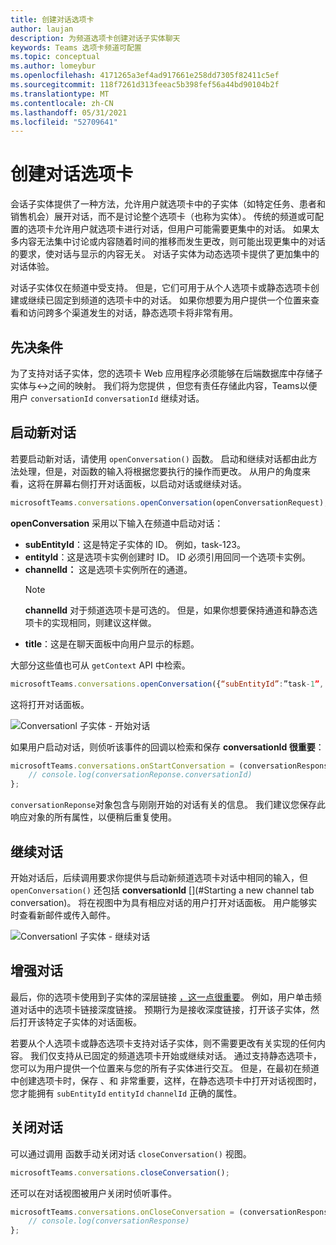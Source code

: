 ```yaml
---
title: 创建对话选项卡
author: laujan
description: 为频道选项卡创建对话子实体聊天
keywords: Teams 选项卡频道可配置
ms.topic: conceptual
ms.author: lomeybur
ms.openlocfilehash: 4171265a3ef4ad917661e258dd7305f82411c5ef
ms.sourcegitcommit: 118f7261d313feeac5b398fef56a44bd90104b2f
ms.translationtype: MT
ms.contentlocale: zh-CN
ms.lasthandoff: 05/31/2021
ms.locfileid: "52709641"
---
```

# <a name="create-conversational-tabs"></a>创建对话选项卡

会话子实体提供了一种方法，允许用户就选项卡中的子实体（如特定任务、患者和销售机会）展开对话，而不是讨论整个选项卡（也称为实体）。 传统的频道或可配置的选项卡允许用户就选项卡进行对话，但用户可能需要更集中的对话。 如果太多内容无法集中讨论或内容随着时间的推移而发生更改，则可能出现更集中的对话的要求，使对话与显示的内容无关。 对话子实体为动态选项卡提供了更加集中的对话体验。

对话子实体仅在频道中受支持。 但是，它们可用于从个人选项卡或静态选项卡创建或继续已固定到频道的选项卡中的对话。 如果你想要为用户提供一个位置来查看和访问跨多个渠道发生的对话，静态选项卡将非常有用。

## <a name="prerequisites"></a>先决条件

为了支持对话子实体，您的选项卡 Web 应用程序必须能够在后端数据库中存储子实体与↔之间的映射。 我们将为您提供 ，但您有责任存储此内容，Teams以便用户 `conversationId` `conversationId` 继续对话。

## <a name="start-a-new-conversation"></a>启动新对话

若要启动新对话，请使用 `openConversation()` 函数。 启动和继续对话都由此方法处理，但是，对函数的输入将根据您要执行的操作而更改。 从用户的角度来看，这将在屏幕右侧打开对话面板，以启动对话或继续对话。

``` javascript
microsoftTeams.conversations.openConversation(openConversationRequest);
```

**openConversation** 采用以下输入在频道中启动对话：

* **subEntityId**：这是特定子实体的 ID。 例如，task-123。
* **entityId**：这是选项卡实例创建时 ID。 ID 必须引用回同一个选项卡实例。
* **channelId：** 这是选项卡实例所在的通道。
   > [!NOTE]
   > **channelId** 对于频道选项卡是可选的。 但是，如果你想要保持通道和静态选项卡的实现相同，则建议这样做。
* **title**：这是在聊天面板中向用户显示的标题。

大部分这些值也可从 `getContext` API 中检索。

```javascript
microsoftTeams.conversations.openConversation({“subEntityId”:”task-1”, “entityId”: “tabInstanceId-1”, “channelId”: ”19:baa6e71f65b948d189bf5c892baa8e5a@thread.skype”, “title”: "Task Title”});
```

这将打开对话面板。

![Conversationl 子实体 - 开始对话](~/assets/images/tabs/conversational-subentities/start-conversation.png)

如果用户启动对话，则侦听该事件的回调以检索和保存 **conversationId 很重要**：

```javascript
microsoftTeams.conversations.onStartConversation = (conversationResponse) => {
    // console.log(conversationReponse.conversationId)
};
```

`conversationReponse`对象包含与刚刚开始的对话有关的信息。 我们建议您保存此响应对象的所有属性，以便稍后重复使用。

## <a name="continue-a-conversation"></a>继续对话

开始对话后，后续调用要求你提供与启动新频道选项卡对话中相同的输入，但 `openConversation()` 还包括 **conversationId** [](#Starting a new channel tab conversation)。 将在视图中为具有相应对话的用户打开对话面板。 用户能够实时查看新邮件或传入邮件。

![Conversationl 子实体 - 继续对话](~/assets/images/tabs/conversational-subentities/continue-conversation.png)

## <a name="enhance-a-conversation"></a>增强对话

最后，你的选项卡使用到子实体的深层链接 [，这一点很重要](~/concepts/build-and-test/deep-links.md)。 例如，用户单击频道对话中的选项卡链接深度链接。 预期行为是接收深度链接，打开该子实体，然后打开该特定子实体的对话面板。

若要从个人选项卡或静态选项卡支持对话子实体，则不需要更改有关实现的任何内容。 我们仅支持从已固定的频道选项卡开始或继续对话。 通过支持静态选项卡，您可以为用户提供一个位置来与您的所有子实体进行交互。 但是，在最初在频道中创建选项卡时，保存 、和 非常重要，这样，在静态选项卡中打开对话视图时，您才能拥有 `subEntityId` `entityId` `channelId` 正确的属性。

## <a name="close-a-conversation"></a>关闭对话

可以通过调用 函数手动关闭对话 `closeConversation()` 视图。

```javascript
microsoftTeams.conversations.closeConversation();
```

还可以在对话视图被用户关闭时侦听事件。

```javascript
microsoftTeams.conversations.onCloseConversation = (conversationResponse) => {
    // console.log(conversationResponse)
};
```
